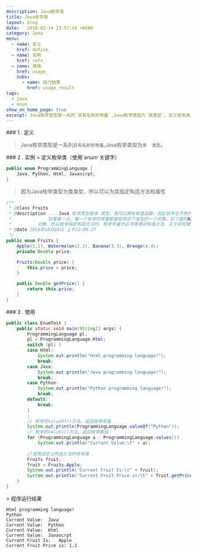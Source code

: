 ```yaml
---
description: Java枚举类
title: Java枚举类
layout: blog
date:   2018-02-14 23:57:18 +0800
category: Java
menu:
  - name: 定义
    href: define_
  - name: 实例
    href: refs_
  - name: 使用
    href: usage_
    subs:
      - name: 运行结果
        href: usage_result
tags:
  - java
  - enum
show_on_home_page: true
excerpt: Java枚举类型是一系列`具有名称的常量`,Java枚举类型为`类类型`。定义枚举类（使用`enum`关键字）...
---
```


<div id="define_" class="pt-3"></div>
### 1 . 定义

>Java枚举类型是一系列`具有名称的常量`,Java枚举类型为`类  类型`。

<div id="refs_" class="pt-3"></div>
### 2 . 实例
> 定义枚举类（使用`enum`关键字）

``` java
public enum ProgrammingLanguage {
	Java, Python, Html, Javascrpt;
}
```

> 因为Java枚举类型为类类型，所以可以为其指定构造方法和属性

``` java
/**
 * @class Fruits
 * @description ... Java 枚举类型是类 类型，类可以拥有构造函数，因此枚举也不例外。
 *              很重要一点，每一个枚举的常量都是枚举这个类型的一个对象，如下面的Apple是Fruits的一个
 *			对象，所以枚举指定构造方法时，枚举常量也必须使用该构造方法，关于如何使用参照Demo
 * @date 2016年10月18日 上午12:00:27
 */
public enum Fruits {
	Apple(1.1), Watermalon(2.2), Banana(3.3), Orange(4.4);
	private Double price;

	Fruits(Double price) {
		this.price = price;
	}

	public Double getPrice() {
		return this.price;
	}
}
```

<div id="usage_" class="pt-3"></div>
### 3 . 使用

``` java
public class EnumTest {
	public static void main(String[] args) {
		ProgrammingLanguage pl;
		pl = ProgrammingLanguage.Html;
		switch (pl) {
		case Html:
			System.out.println("Html programming language!");
			break;
		case Java:
			System.out.println("Java programming language!");
			break;
		case Python:
			System.out.println("Python programming language!");
			break;
		default:
			break;
		}
		;
		// 枚举的valueOf()方法，返回枚举常量
		System.out.println(ProgrammingLanguage.valueOf("Python"));
		// 枚举的values()方法，返回枚举数组
		for (ProgrammingLanguage a : ProgrammingLanguage.values())
			System.out.println("Current Value:\t" + a);
		
		//使用自定义构造方法的枚举类
		Fruits fruit;
		fruit = Fruits.Apple;
		System.out.println("Current Fruit Is:\t" + fruit);
		System.out.println("Current Fruit Price is:\t" + fruit.getPrice());
	}
}
```

<div id="usage_result" class="pt-3"></div>
> 程序运行结果

``` console
Html programming language!
Python
Current Value:	Java
Current Value:	Python
Current Value:	Html
Current Value:	Javascrpt
Current Fruit Is:	Apple
Current Fruit Price is:	1.1
```
